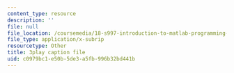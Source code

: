 ```yaml
---
content_type: resource
description: ''
file: null
file_location: /coursemedia/18-s997-introduction-to-matlab-programming-fall-2011/c0979bc1e50b5de3a5fb996b32bd441b_lWSsUH_MQM4.vtt
file_type: application/x-subrip
resourcetype: Other
title: 3play caption file
uid: c0979bc1-e50b-5de3-a5fb-996b32bd441b
---
```


